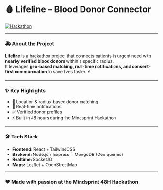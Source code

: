 # 🩸 Lifeline – Blood Donor Connector  

[![Hackathon](https://img.shields.io/badge/Mindsprint-48H%20Hackathon-red?style=flat-square&logo=hackaday)]()  

---

### 🚑 About the Project  
**Lifeline** is a hackathon project that connects patients in urgent need with **nearby verified blood donors** within a specific radius.  
It leverages **geo-based matching, real-time notifications, and consent-first communication** to save lives faster. ⚡  

---

### ✨ Key Highlights  
- 📍 Location & radius-based donor matching  
- 🔔 Real-time notifications  
- ✅ Verified donor profiles  
- ⚡ Built in 48 hours during the Mindsprint Hackathon  

---

### 🛠️ Tech Stack  
- **Frontend:** React + TailwindCSS  
- **Backend:** Node.js + Express + MongoDB (Geo queries)  
- **Realtime:** Socket.IO  
- **Maps:** Leaflet + OpenStreetMap  

---

### ❤️ Made with passion at the Mindsprint 48H Hackathon
